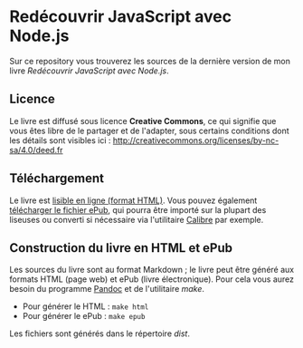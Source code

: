 Redécouvrir JavaScript avec Node.js
===================================

Sur ce repository vous trouverez les sources de la dernière version de mon livre _Redécouvrir JavaScript avec Node.js_.

## Licence

Le livre est diffusé sous licence **Creative Commons**, ce qui signifie que vous êtes libre de le partager et de l'adapter, sous certains conditions dont les détails sont visibles ici : http://creativecommons.org/licenses/by-nc-sa/4.0/deed.fr

## Téléchargement

Le livre est [lisible en ligne (format HTML)](http://scastiel.github.io/decouvrir-nodejs/redecouvrir-javascript-avec-nodejs.html). Vous pouvez également [télécharger le fichier ePub](http://scastiel.github.io/decouvrir-nodejs/redecouvrir-javascript-avec-nodejs.epub), qui pourra être importé sur la plupart des liseuses ou converti si nécessaire via l'utilitaire [Calibre](http://calibre-ebook.com/) par exemple.

## Construction du livre en HTML et ePub

Les sources du livre sont au format Markdown ; le livre peut être généré aux formats HTML (page web) et ePub (livre électronique). Pour cela vous aurez besoin du programme [Pandoc](http://johnmacfarlane.net/pandoc/) et de l'utilitaire *make*.

 * Pour générer le HTML : `make html`
 * Pour générer le ePub : `make epub`

Les fichiers sont générés dans le répertoire _dist_.
